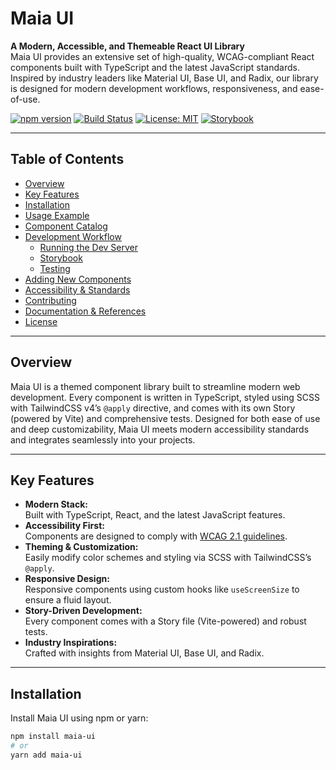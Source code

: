 # Maia UI

**A Modern, Accessible, and Themeable React UI Library**  
Maia UI provides an extensive set of high-quality, WCAG-compliant React components built with TypeScript and the latest JavaScript standards. Inspired by industry leaders like Material UI, Base UI, and Radix, our library is designed for modern development workflows, responsiveness, and ease-of-use.

[![npm version](https://badge.fury.io/js/maia-ui.svg)](https://www.npmjs.com/package/maia-ui) [![Build Status](https://travis-ci.org/yourrepo/maia-ui.svg?branch=main)](https://travis-ci.org/yourrepo/maia-ui) [![License: MIT](https://img.shields.io/badge/License-MIT-yellow.svg)](LICENSE) [![Storybook](https://img.shields.io/badge/storybook-%F0%9F%94%A5-blue)](https://your-storybook-url)

---

## Table of Contents

- [Overview](#overview)
- [Key Features](#key-features)
- [Installation](#installation)
- [Usage Example](#usage-example)
- [Component Catalog](#component-catalog)
- [Development Workflow](#development-workflow)
    - [Running the Dev Server](#running-the-dev-server)
    - [Storybook](#storybook)
    - [Testing](#testing)
- [Adding New Components](#adding-new-components)
- [Accessibility & Standards](#accessibility--standards)
- [Contributing](#contributing)
- [Documentation & References](#documentation--references)
- [License](#license)

---

## Overview

Maia UI is a themed component library built to streamline modern web development. Every component is written in TypeScript, styled using SCSS with TailwindCSS v4’s `@apply` directive, and comes with its own Story (powered by Vite) and comprehensive tests. Designed for both ease of use and deep customizability, Maia UI meets modern accessibility standards and integrates seamlessly into your projects.

---

## Key Features

- **Modern Stack:**  
  Built with TypeScript, React, and the latest JavaScript features.
- **Accessibility First:**  
  Components are designed to comply with [WCAG 2.1 guidelines](https://www.w3.org/WAI/WCAG21/quickref/).
- **Theming & Customization:**  
  Easily modify color schemes and styling via SCSS with TailwindCSS’s `@apply`.
- **Responsive Design:**  
  Responsive components using custom hooks like `useScreenSize` to ensure a fluid layout.
- **Story-Driven Development:**  
  Every component comes with a Story file (Vite-powered) and robust tests.
- **Industry Inspirations:**  
  Crafted with insights from Material UI, Base UI, and Radix.

---

## Installation

Install Maia UI using npm or yarn:

```bash
npm install maia-ui
# or
yarn add maia-ui
